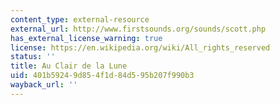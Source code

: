 ```yaml
---
content_type: external-resource
external_url: http://www.firstsounds.org/sounds/scott.php
has_external_license_warning: true
license: https://en.wikipedia.org/wiki/All_rights_reserved
status: ''
title: Au Clair de la Lune
uid: 401b5924-9d85-4f1d-84d5-95b207f990b3
wayback_url: ''
---
```

